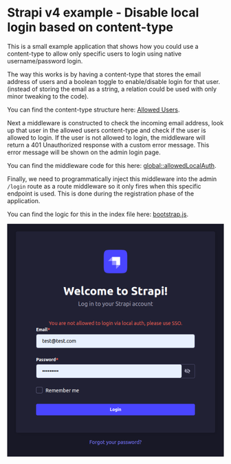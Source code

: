 # Strapi v4 example - Disable local login based on content-type

This is a small example application that shows how you could use a content-type to allow only specific users to login using native username/password login.

The way this works is by having a content-type that stores the email address of users and a boolean toggle to enable/disable login for that user. (instead of storing the email as a string, a relation could be used with only minor tweaking to the code).

You can find the content-type structure here: [Allowed Users](./src/api/allowed-user/content-types/allowed-user/schema.json).

Next a middleware is constructed to check the incoming email address, look up that user in the allowed users content-type and check if the user is allowed to login. If the user is not allowed to login, the middleware will return a 401 Unauthorized response with a custom error message. This error message will be shown on the admin login page.

You can find the middleware code for this here: [global::allowedLocalAuth](./src/middlewares/allowedLocalAuth.js).

Finally, we need to programmatically inject this middleware into the admin `/login` route as a route middleware so it only fires when this specific endpoint is used. This is done during the registration phase of the application.

You can find the logic for this in the index file here: [bootstrap.js](./src/index.js).

![exampleImage](./images/2023-05-11_14%3A29%3A16_Selection.png)
